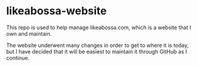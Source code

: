 # likeabossa-website
This repo is used to help manage likeabossa.com, which is a website that I own and maintain. 

The website underwent many changes in order to get to where it is today, but I have decided that it will be easiest to maintain it through GitHub as I continue.

